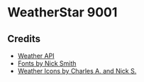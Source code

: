 # WeatherStar 9001

## Credits

- [Weather API](https://open-meteo.com)
- [Fonts by Nick Smith](https://twcclassics.com/downloads.html)
- [Weather Icons by Charles A. and Nick S.](https://twcclassics.com/downloads.html)
